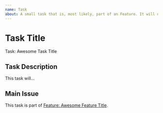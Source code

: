 ```yaml
---
name: Task
about: A small task that is, most likely, part of an Feature. It will usually be labeled as `good first issue`.
---
```


<!-- Issue title should mirror the Task Title. -->

# Task Title

Task: Awesome Task Title

## Task Description

This task will...

## Main Issue

<!-- The link below should link to its Main Issue. -->

This task is part of [Feature: Awesome Feature Title](https://github.com/Orbital-Mulgo/Project/issues/1).
